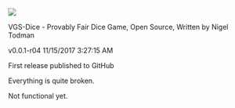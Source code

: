 <img src="https://i.gyazo.com/af30069e9965e3d3ff7379a6d20955f9.png">

VGS-Dice - Provably Fair Dice Game, Open Source, Written by Nigel Todman


v0.0.1-r04 11/15/2017 3:27:15 AM

First release published to GitHub

Everything is quite broken.

Not functional yet.

